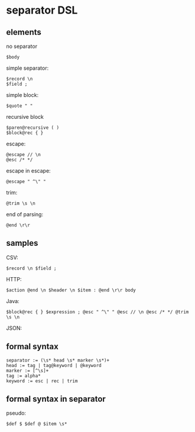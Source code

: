 separator DSL
=============

elements
--

no separator

    $body

simple separator:

    $record \n 
    $field ;

simple block:

    $quote " "

recursive block

    $paren@recursive ( )
    $block@rec { }

escape:

    @escape // \n
    @esc /* */

escape in escape:

    @escape " ^\" "

trim:

    @trim \s \n

end of parsing:

    @end \r\r

samples
--

CSV:

    $record \n $field ;

HTTP:

    $action @end \n $header \n $item : @end \r\r body

Java:

    $block@rec { } $expression ; @esc " ^\" " @esc // \n @esc /* */ @trim \s \n

JSON:


formal syntax
--

    separator := (\s* head \s* marker \s*)+ 
    head := tag | tag@keyword | @keyword
    marker := [^\s]+
    tag := alpha*
    keyword := esc | rec | trim

formal syntax in separator
--

pseudo:

    $def $ $def @ $item \s*